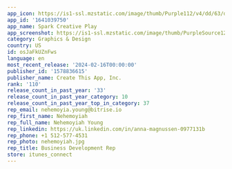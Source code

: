 ```yaml
---
app_icon: https://is1-ssl.mzstatic.com/image/thumb/Purple112/v4/dd/63/d5/dd63d506-271d-46e5-50d4-d06ee714998f/AppIcon-1x_U007ephone-0-85-220.png/1024x1024bb.png
app_id: '1641039750'
app_name: Spark Creative Play
app_screenshot: https://is1-ssl.mzstatic.com/image/thumb/PurpleSource126/v4/9e/51/15/9e5115ae-f3cb-09b5-0a7a-acbce7068279/c1945484-da2c-4b06-b6b1-25868df1a05d_1-1242x2688.png/1242x2688bb.png
category: Graphics & Design
country: US
id: osJaFkUZnFws
language: en
most_recent_release: '2024-02-16T00:00:00'
publisher_id: '1578836615'
publisher_name: Create This App, Inc.
rank: '110'
release_count_in_past_year: '33'
release_count_in_past_year_category: 10
release_count_in_past_year_top_in_category: 37
rep_email: nehemoyia.young@bitrise.io
rep_first_name: Nehemoyiah
rep_full_name: Nehemoyiah Young
rep_linkedin: https://uk.linkedin.com/in/anna-magnussen-0977131b
rep_phone: +1 512-577-4531
rep_photo: nehemoyiah.jpg
rep_title: Business Development Rep
store: itunes_connect
---
```

